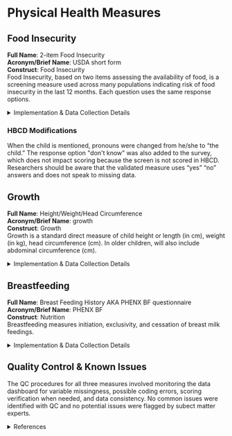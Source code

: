 # Physical Health Measures

## Food Insecurity
**Full Name**: 2-item Food Insecurity   
**Acronym/Brief Name**: USDA short form  
**Construct**: Food Insecurity   
Food Insecurity, based on two items assessing the availability of food, is a screening measure used across many populations indicating risk of food insecurity in the last 12 months. Each question uses the same response options.  

<details>
<summary>Implementation & Data Collection Details</summary>
<ul>
<br>
<p><strong>Method of Administration</strong>: Remote survey <br />
<strong>REDCap Form Name</strong>: sed_cg_foodins <br />
<strong>Pilot Data Dictionary</strong>: 2-Item Food Insecurity <br />
<strong>Spanish Translation</strong>: Translated for HBCD by BURG <br />
<strong>Child Specific/Unspecific Form</strong>: Child Specific <br />
<strong>Respondent:</strong> Caregiver <br />
<strong>Visits</strong>: V02, V03 <br />
<strong>Estimated length of time for completion</strong>: 1 minute</p>
</details>

### HBCD Modifications
When the child is mentioned, pronouns were changed from he/she to “the child.” The response option "don't know" was also added to the survey, which does not impact scoring because the screen is not scored in HBCD. Researchers should be aware that the validated measure uses “yes” “no” answers and does not speak to missing data. 

## Growth
**Full Name**: Height/Weight/Head Circumference       
**Acronym/Brief Name**: growth    
**Construct**: Growth       
Growth is a standard direct measure of child height or length (in cm), weight (in kg), head circumference (cm). In older children, will also include abdominal circumference (cm).     

<details>
<summary>Implementation & Data Collection Details</summary>
<ul>
<br>
<p><strong>Method of Administration</strong>: Direct measure in person <br />
<strong>REDCap Form Name</strong>: N/A (entered into Loris) <br />
<strong>Pilot Data Dictionary</strong>: Height/Weight/Head Circumference <br />
<strong>Child Specific/Unspecific Form</strong>: Child Specific <br />
<strong>Visits</strong>: V02 (0-1 months), V03 (3-9 months), V04 (9-15 months), V06 (15-30 months), V08 (31-45 months) <br />
<strong>Estimated length of time for completion</strong>: 5 minutes</p>
</details>

## Breastfeeding
**Full Name**: Breast Feeding History AKA PHENX BF questionnaire    
**Acronym/Brief Name**: PHENX BF    
**Construct**: Nutrition        
Breastfeeding measures initiation, exclusivity, and cessation of breast milk feedings.   

<details>
<summary>Implementation & Data Collection Details</summary>
<ul>
<br>
<p><strong>Method of Administration</strong>: Parent survey (remote) <br />
<strong>REDCap Form Name</strong>: ph_cg_phx_i_bfh <br />
<strong>Pilot Data Dictionary</strong>: Breast Feeding History <br />
<strong>Spanish Translation</strong>: Translated for HBCD by BURG <br />
<strong>Child Specific/Unspecific Form</strong>: Child Specific <br />
<strong>Respondent:</strong> Caregiver <br />
<strong>Visits</strong>: Visit 2 (0-1 months), Visit 3 (3-9 months), Visit 4 (9-15 months), Visit 6 (15-30 months), Visit 8 (31-45 months) <br />
<strong>Estimated length of time for completion</strong>: 1 minute</p>
</details>

## Quality Control & Known Issues
The QC procedures for all three measures involved monitoring the data dashboard for variable missingness, possible coding errors, scoring verification when needed, and data consistency. No common issues were identified with QC and no potential issues were flagged by subect matter experts.

<details class="collapsible references">
  <summary class="references">References</summary>
<ul>
<li>Hager, E. R., Quigg, A. M., Black, M. M., Coleman, S. M., Heeren, T., Rose-Jacobs, R., Cook, J. T., Ettinger de Cuba, S. A., Casey, P. H., Chilton, M., Cutts, D. B., Meyers, A. F., &amp; Frank, D. A. (2010). Development and validity of a 2-item screen to identify families at risk for food insecurity. <em>Pediatrics</em>, 126(1), e26-32. <a href="https://doi.org/10.1542/peds.2009-3146">https://doi.org/10.1542/peds.2009-3146</a></li>
</ul>
</details>